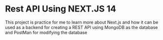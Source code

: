 # Rest API Using NEXT.JS 14
This project is practice for me to learn more about Next.js and how it can be used as a backend for creating a REST API using MongoDB as the database and PostMan for modifying the database
